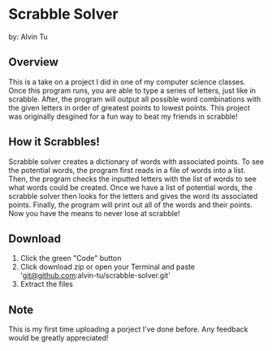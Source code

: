 # Scrabble Solver
by: Alvin Tu

## Overview

This is a take on a project I did in one of my computer science classes. Once this program runs, you are able to type a series of letters, just like in scrabble.
After, the program will output all possible word combinations with the given letters in order of greatest points to lowest points. This project was originally desgined
for a fun way to beat my friends in scrabble!

## How it Scrabbles!

Scrabble solver creates a dictionary of words with associated points. To see the potential words, the program first reads in a file of words into a list. 
Then, the program checks the inputted letters with the list of words to see what words could be created. Once we have a list of potential words, the scrabble solver
then looks for the letters and gives the word its associated points. Finally, the program will print out all of the words and their points. Now you have the means to never 
lose at scrabble!

## Download

1. Click the green "Code" button
2. Click download zip or open your Terminal and paste
'git@github.com:alvin-tu/scrabble-solver.git'
3. Extract the files

## Note

This is my first time uploading a porject I've done before. Any feedback would be greatly appreciated! 



